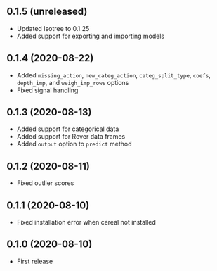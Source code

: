 ## 0.1.5 (unreleased)

- Updated Isotree to 0.1.25
- Added support for exporting and importing models

## 0.1.4 (2020-08-22)

- Added `missing_action`, `new_categ_action`, `categ_split_type`, `coefs`, `depth_imp`, and `weigh_imp_rows` options
- Fixed signal handling

## 0.1.3 (2020-08-13)

- Added support for categorical data
- Added support for Rover data frames
- Added `output` option to `predict` method

## 0.1.2 (2020-08-11)

- Fixed outlier scores

## 0.1.1 (2020-08-10)

- Fixed installation error when cereal not installed

## 0.1.0 (2020-08-10)

- First release
